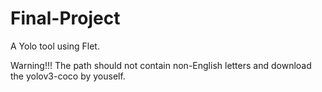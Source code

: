 # Final-Project

A Yolo tool using Flet.

Warning!!!
The path should not contain non-English letters and download the yolov3-coco by youself.
